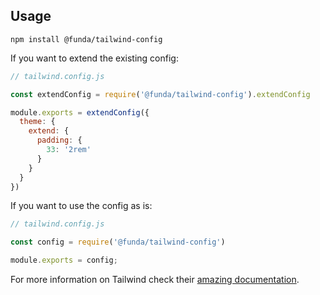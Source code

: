 

## Usage

```
npm install @funda/tailwind-config
```

If you want to extend the existing config:


```js
// tailwind.config.js

const extendConfig = require('@funda/tailwind-config').extendConfig

module.exports = extendConfig({
  theme: {
    extend: {
      padding: {
        33: '2rem'
      }
    }
  }
})
```
If you want to use the config as is:

```js
// tailwind.config.js

const config = require('@funda/tailwind-config')

module.exports = config;
```

For more information on Tailwind check their [amazing documentation](https://tailwindcss.com/).

